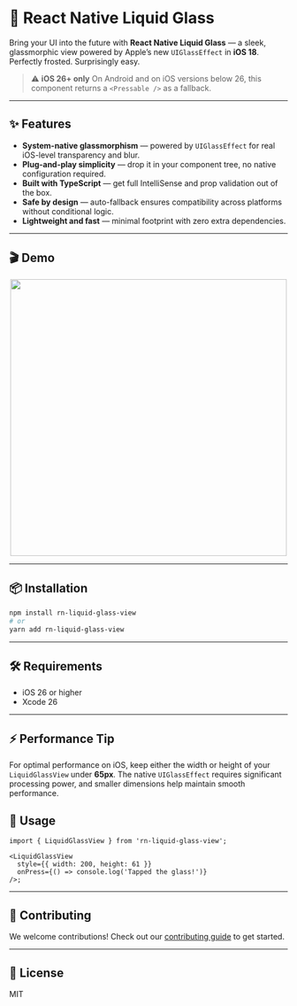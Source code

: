 # 🧊 React Native Liquid Glass

Bring your UI into the future with **React Native Liquid Glass** — a sleek, glassmorphic view powered by Apple’s new `UIGlassEffect` in **iOS 18**. Perfectly frosted. Surprisingly easy.

> ⚠️ **iOS 26+ only**
> On Android and on iOS versions below 26, this component returns a `<Pressable />` as a fallback.

---

## ✨ Features

- **System-native glassmorphism** — powered by `UIGlassEffect` for real iOS-level transparency and blur.
- **Plug-and-play simplicity** — drop it in your component tree, no native configuration required.
- **Built with TypeScript** — get full IntelliSense and prop validation out of the box.
- **Safe by design** — auto-fallback ensures compatibility across platforms without conditional logic.
- **Lightweight and fast** — minimal footprint with zero extra dependencies.

---

## 🎬 Demo

<p align="center">
  <img src=".github/images/demo.gif" height="500" />
</p>

---

## 📦 Installation

```sh
npm install rn-liquid-glass-view
# or
yarn add rn-liquid-glass-view
```

---

## 🛠 Requirements

- iOS 26 or higher
- Xcode 26

---

## ⚡ Performance Tip

For optimal performance on iOS, keep either the width or height of your `LiquidGlassView` under **65px**. The native `UIGlassEffect` requires significant processing power, and smaller dimensions help maintain smooth performance.

## 🚀 Usage

```tsx
import { LiquidGlassView } from 'rn-liquid-glass-view';

<LiquidGlassView
  style={{ width: 200, height: 61 }}
  onPress={() => console.log('Tapped the glass!')}
/>;
```

---

## 🤝 Contributing

We welcome contributions! Check out our [contributing guide](CONTRIBUTING.md) to get started.

---

## 📄 License

MIT
